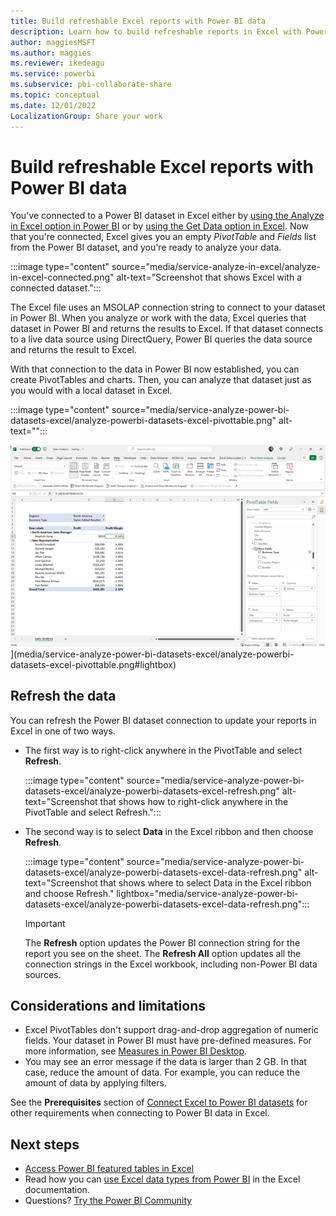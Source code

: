 ```yaml
---
title: Build refreshable Excel reports with Power BI data
description: Learn how to build refreshable reports in Excel with Power BI datasets so you can analyze the data like you would with a dataset that is local to Excel.
author: maggiesMSFT
ms.author: maggies
ms.reviewer: ikedeagu
ms.service: powerbi
ms.subservice: pbi-collaborate-share
ms.topic: conceptual
ms.date: 12/01/2022
LocalizationGroup: Share your work
---
```

# Build refreshable Excel reports with Power BI data

You've connected to a Power BI dataset in Excel either by [using the Analyze in Excel option in Power BI](service-analyze-in-excel.md) or by [using the Get Data option in Excel](service-connect-excel-power-bi-datasets.md). Now that you're connected, Excel gives you an empty *PivotTable* and *Fields* list from the Power BI dataset, and you're ready to analyze your data.

:::image type="content" source="media/service-analyze-in-excel/analyze-in-excel-connected.png" alt-text="Screenshot that shows Excel with a connected dataset.":::

The Excel file uses an MSOLAP connection string to connect to your dataset in Power BI. When you analyze or work with the data, Excel queries that dataset in Power BI and returns the results to Excel. If that dataset connects to a live data source using DirectQuery, Power BI queries the data source and returns the result to Excel.

With that connection to the data in Power BI now established, you can create PivotTables and charts. Then, you can analyze that dataset just as you would with a local dataset in Excel.

:::image type="content" source="media/service-analyze-power-bi-datasets-excel/analyze-powerbi-datasets-excel-pivottable.png" alt-text="":::


![Screenshot that shows a blank PivotTable for analysis in Excel.](media/service-analyze-power-bi-datasets-excel/analyze-powerbi-datasets-excel-pivottable.png) ](media/service-analyze-power-bi-datasets-excel/analyze-powerbi-datasets-excel-pivottable.png#lightbox)

## Refresh the data

You can refresh the Power BI dataset connection to update your reports in Excel in one of two ways.

- The first way is to right-click anywhere in the PivotTable and select **Refresh**.

    :::image type="content" source="media/service-analyze-power-bi-datasets-excel/analyze-powerbi-datasets-excel-refresh.png" alt-text="Screenshot that shows how to right-click anywhere in the PivotTable and select Refresh.":::

- The second way is to select **Data** in the Excel ribbon and then choose **Refresh**.

    :::image type="content" source="media/service-analyze-power-bi-datasets-excel/analyze-powerbi-datasets-excel-data-refresh.png" alt-text="Screenshot that shows where to select Data in the Excel ribbon and choose Refresh." lightbox="media/service-analyze-power-bi-datasets-excel/analyze-powerbi-datasets-excel-data-refresh.png":::

    > [!IMPORTANT]
    > The **Refresh** option updates the Power BI connection string for the report you see on the sheet. The **Refresh All** option updates all the connection strings in the Excel workbook, including non-Power BI data sources.

## Considerations and limitations

- Excel PivotTables don't support drag-and-drop aggregation of numeric fields. Your dataset in Power BI must have pre-defined measures. For more information, see [Measures in Power BI Desktop](../transform-model/desktop-measures.md).
- You may see an error message if the data is larger than 2 GB. In that case, reduce the amount of data. For example, you can reduce the amount of data by applying filters.

See the **Prerequisites** section of [Connect Excel to Power BI datasets](service-connect-power-bi-datasets-excel.md#prerequisites) for other requirements when connecting to Power BI data in Excel.

## Next steps

- [Access Power BI featured tables in Excel](service-excel-featured-tables.md)
- Read how you can [use Excel data types from Power BI](https://support.office.com/article/use-excel-data-types-from-power-bi-preview-cd8938ce-f963-444d-b82a-7140848241e9) in the Excel documentation.
- Questions? [Try the Power BI Community](https://community.powerbi.com/)
